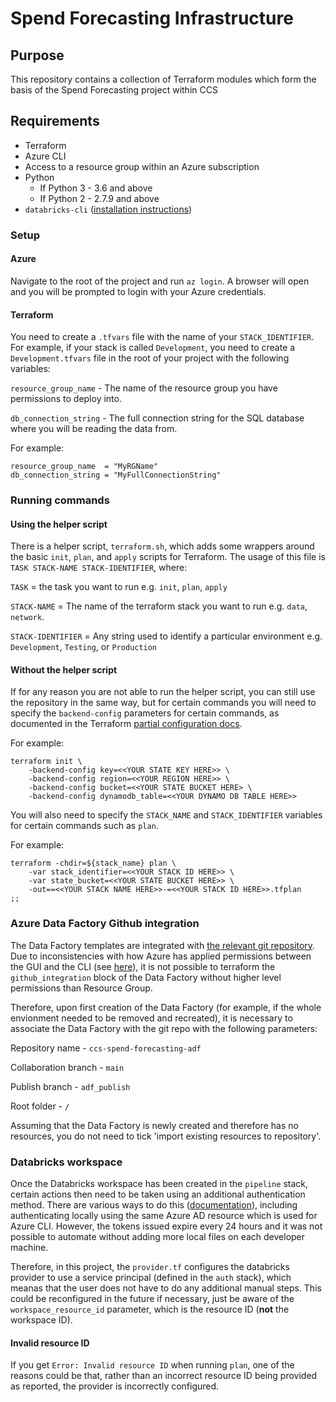 # Spend Forecasting Infrastructure

## Purpose

This repository contains a collection of Terraform modules which form the basis of the Spend Forecasting project within CCS

## Requirements

- Terraform
- Azure CLI
- Access to a resource group within an Azure subscription
- Python
    - If Python 3 - 3.6 and above
    - If Python 2 - 2.7.9 and above
- `databricks-cli` ([installation instructions](https://docs.databricks.com/dev-tools/cli/index.html))

### Setup

#### Azure

Navigate to the root of the project and run `az login`. A browser will open and you will be prompted to login with your Azure credentials. 

#### Terraform

You need to create a `.tfvars` file with the name of your `STACK_IDENTIFIER`. For example, if your stack is called `Development`, you need to create a `Development.tfvars` file in the root of your project with the following variables:

`resource_group_name` - The name of the resource group you have permissions to deploy into.

`db_connection_string` - The full connection string for the SQL database where you will be reading the data from.

For example:

```
resource_group_name  = "MyRGName"
db_connection_string = "MyFullConnectionString"
```

### Running commands

#### Using the helper script

There is a helper script, `terraform.sh`, which adds some wrappers around the basic `init`, `plan`, and `apply` scripts for Terraform. The usage of this file is `TASK STACK-NAME STACK-IDENTIFIER`, where:

`TASK` = the task you want to run e.g. `init`, `plan`, `apply`

`STACK-NAME` = The name of the terraform stack you want to run e.g. `data`, `network`.

`STACK-IDENTIFIER` = Any string used to identify a particular environment e.g. `Development`, `Testing`, or `Production`

#### Without the helper script

If for any reason you are not able to run the helper script, you can still use the repository in the same way, but for certain commands you will need to specify the `backend-config` parameters for certain commands, as documented in the Terraform [partial configuration docs](https://www.terraform.io/language/settings/backends/configuration#partial-configuration). 

For example:

```
terraform init \
    -backend-config key=<<YOUR STATE KEY HERE>> \
    -backend-config region=<<YOUR REGION HERE>> \
    -backend-config bucket=<<YOUR STATE BUCKET HERE> \
    -backend-config dynamodb_table=<<YOUR DYNAMO DB TABLE HERE>>
```

You will also need to specify the `STACK_NAME` and `STACK_IDENTIFIER` variables for certain commands such as `plan`. 

For example:

```
terraform -chdir=${stack_name} plan \
    -var stack_identifier=<<YOUR STACK ID HERE>> \
    -var state_bucket=<<YOUR STATE BUCKET HERE>> \
    -out==<<YOUR STACK NAME HERE>>-=<<YOUR STACK ID HERE>>.tfplan
;;
```

### Azure Data Factory Github integration

The Data Factory templates are integrated with [the relevant git repository](https://github.com/Crown-Commercial-Service/ccs-spend-forecasting-adf). Due to inconsistencies with how Azure has applied permissions between the GUI and the CLI (see [here](https://github.com/hashicorp/terraform/issues/24449)), it is not possible to terraform the `github_integration` block of the Data Factory without higher level permissions than Resource Group. 

Therefore, upon first creation of the Data Factory (for example, if the whole envionment needed to be removed and recreated), it is necessary to associate the Data Factory with the git repo with the following parameters:

Repository name - `ccs-spend-forecasting-adf`

Collaboration branch - `main`

Publish branch - `adf_publish`

Root folder - `/`

Assuming that the Data Factory is newly created and therefore has no resources, you do not need to tick 'import existing resources to repository'. 


### Databricks workspace

Once the Databricks workspace has been created in the `pipeline` stack, certain actions then need to be taken using an additional authentication method. There are various ways to do this ([documentation](https://learn.microsoft.com/en-us/azure/databricks/dev-tools/cli/)), including authenticating locally using the same Azure AD resource which is used for Azure CLI. However, the tokens issued expire every 24 hours and it was not possible to automate without adding more local files on each developer machine. 

Therefore, in this project, the `provider.tf` configures the databricks provider to use a service principal (defined in the `auth` stack), which  meanas that the user does not have to do any additional manual steps. This could be reconfigured in the future if necessary, just be aware of the `workspace_resource_id` parameter, which is the resource ID (**not** the workspace ID). 



#### Invalid resource ID

If you get `Error: Invalid resource ID` when running `plan`, one of the reasons could be that, rather than an incorrect resource ID being provided as reported, the provider is incorrectly configured.  